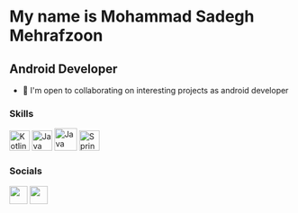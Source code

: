My name is Mohammad Sadegh Mehrafzoon
===============================

Android Developer
-----------------------------

*   🤝  I'm open to collaborating on interesting projects as  android developer

                  
### Skills
<p align="left">
  <a href="https://kotlinlang.org/" target="_blank" rel="noreferrer"><img src="https://raw.githubusercontent.com/danielcranney/readme-generator/main/public/icons/skills/kotlin-colored.svg" width="36" height="36" alt="Kotlin" /></a>
    <a href="https://java.com/" target="_blank" rel="noreferrer"><img src="https://raw.githubusercontent.com/danielcranney/readme-generator/main/public/icons/skills/java-colored.svg" width="36" height="36" alt="Java" /></a>
 <img src="https://user-images.githubusercontent.com/78638521/225286035-1437a0f1-29a3-4948-904d-1ee82e5fe5e6.png" width="40" height="40" alt="Java" /></a>
  <a href="https://spring.io/projects/spring-boot/" target="_blank" rel="noreferrer"><img src="https://avatars.githubusercontent.com/u/317776?s=200&v=4" width="36" height="36" alt="Spring Boot" /></a>




</p>
                    
### Socials
                  
<p align="left">
    <a href="https://www.instagram.com/mister_developerr" target="_blank" rel="noreferrer"><img src="https://raw.githubusercontent.com/danielcranney/readme-generator/main/public/icons/socials/instagram.svg" width="32" height="32" /></a>
  <a href="https://www.linkedin.com/in/mohammad-sadegh-mehrafzoon" target="_blank" rel="noreferrer"><img src="https://raw.githubusercontent.com/danielcranney/readme-generator/main/public/icons/socials/linkedin.svg" width="32" height="32" /></a>

